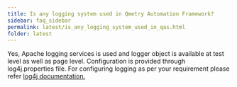 ```yaml
---
title: Is any logging system used in Qmetry Automation Framework?
sidebar: faq_sidebar
permalink: latest/is_any_logging_system_used_in_qas.html
folder: latest
---
```



Yes, Apache logging services is used and logger object is available at test level as well as page level. Configuration is provided through log4j.properties file. For configuring logging as per your requirement please refer [log4j documentation.](http://logging.apache.org/log4j/1.2/manual.html)
